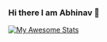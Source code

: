 ### Hi there I am Abhinav 👋

[![My Awesome Stats](https://awesome-github-stats.azurewebsites.net/user-stats/ABHINAV-JHA-27?cardType=github&theme=tokyonight)](https://git.io/awesome-stats-card)
